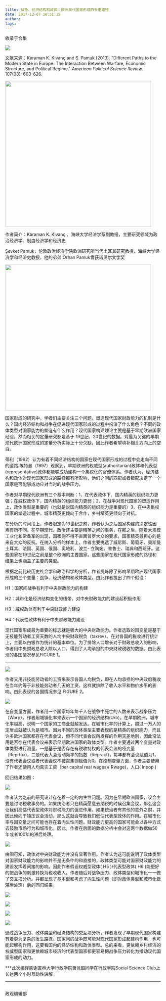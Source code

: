 ```yaml
---
title: 战争、经济结构和政体：欧洲现代国家形成的多重路径
date: 2017-12-07 10:51:15
author: 
tags: 
---
```



收录于合集

<img src='/images/615/2.png' width='auto' />

文献来源：Karaman K. Kivanç and Ş. Pamuk (2013). "Different Paths to the Modern
State in Europe: The Interaction Between Warfare, Economic Structure, and
Political Regime." _American Political Science Review,_ 107(03): 603-626.

 **<img src='/images/615/3.png' width='472' />**

作者简介：Karaman K. Kivanç ，海峡大学经济学系副教授，主要研究领域为政治经济学、制度经济学和经济史

Şevket Pamuk，伦敦政治经济学院欧洲研究所当代土耳其研究教授，海峡大学经济学和经济史教授，他的弟弟 Orhan Pamuk曾获诺贝尔文学奖

 **<img src='/images/615/4.png' width='472' />**

  

国家形成的研究中，学者们主要关注三个问题。塑造现代国家财政能力的机制是什么？国内经济结构和战争在促进现代国家形成的过程中扮演了什么角色？不同的政体类型对国家能力的塑造有什么作用？现代国家构建理论主要是基于早期欧洲国家经验，然而相关的定量研究都是基于
19世纪、20世纪的数据。对最为关键的早期现代欧洲国家形成的定量分析实际上十分欠缺，因此作者希望填补相关方向上的空白。

蒂利（1992）认为有着不同经济结构的国家在现代国家形成的过程中会走向不同的道路.埃特曼（1997）观察到，早期欧洲的权威型(authoritarian)政体和代表型(representative)政体都能够成功建构一个集权化的官僚体系。作者认为，经济结构和政体对现代国家形成的路径都有所影响，他们之间的匹配或者错配决定了一个国家是否能够成功应对当时的战争压力。

作者对早期现代欧洲有三个基本判断：1、在代表政体下，国内精英的组织能力更强；在威权政体下，国内精英的组织能力更弱；2、在战争对现代国家的塑造作用上，政体类型是重要的（也就是说国内精英的组织能力是重要的）3、在中央集权国家的塑造过程中，城市精英更倾向于合作，乡村精英更倾向于对抗。

在分析的时间段上，作者限定为19世纪之前，作者认为之后国家构建的决定性因素有所不同。在早期现代，政治还主要是精英之间的事务，在那之后，随着大规模工业化和常备军的出现，国家则不得不直面普罗大众的要求，国家精英最担心的是来自大众的反抗。在纳入分析的样本上，作者主要挑选了威尼斯、葡萄牙、奥斯曼土耳其、法国、英国、俄国、奥地利、波兰-
立陶宛、普鲁士、瑞典和西班牙。这些国家在19世纪之前是整个欧洲的主要国家。这些国家在现代国家形成的路径和结果上也涵盖了主要的类型。

根据之前比较历史社会学和政治科学的分析，作者提炼除了影响早期欧洲现代国家形成的三个变量：战争、经济结构和政体类型。由此作者提出了四个假设：

H1：国家间战争有利于中央财政能力的构建

H2：城市化是经济结构变化的纽带，对中央财政能力的建设起积极作用

H3：威权政体有利于中央财政能力建设

H4：代表性政体有利于中央财政能力建设

现代国家形成最为重要的标志就是强大的中央财政能力。作者选取的因变量是基于无技能劳动者工资天数的人均中央财政税负（taxrev）。在对各国的税收进行统计上，主要以白银作为统计的基本单位。为了排除人口增长对于财政总收入的影响，作者用中央财政总收入除以人口，得到了人均承担的中央财政税收的数据。由此表现的各国情况参见FIGURE
1。

 ****

  

![](/images/615/5.png)

  

作者又用非技能劳动者的工资来表示各国人均税负，即在人均承担的中央政府税收在当年约等于非技能劳动者几天的工资，这样就排除了收入水平和物价水平的影响。由此表现的各国情况参见
FIGURE 2。

  

![](/images/615/6.png)

  

在自变量方面，作者用一个国家每年每千人在战争中死亡的人数来表示战争压力（Warp）。作者用城镇化率来表示一个国家的经济结构(Urb)。在早期欧洲，城市化率越高，说明一个国家的工商业就越发达。在城市化率的计算上，超过一万人的定居点就被认为是城市。因为不同的政体类型主要表现的是精英的组织能力，而且许多欧洲国家都存在代表会议，但不同代表会议所发挥的作用天差地别，因此没法用是否存在代表会议来表示早期欧洲国家的政体类型。作者主要通过两个变量对政体类型进行测量。一是基于是否存在有税收特权的代表会议的哑变量（Reprtax)，二是代表大会活动频率的指数（Repract)，每年都有会议赋值为1，没有代表会议或者代表会议不被召集则赋值为0。在控制变量方面，作者主要使用了作者还使用人均真实工资（per
capital real wages)( Rwage)，人口( lnpop )

回归结果如图：

  

![](/images/615/7.png)

  

作者认为之前的研究设计存在着一定的内生性问题。因为在早期欧洲国家，议会主要是讨论税收事务的。如果统治者只在精英愿意去纳税的时候召集会议，那么这会让我们高估代表型政体对财税能力的促进作用。如果统治者有其他的意外之财，并因此倾向于镇压议会活动，那么这就会导致我们低估代表型政体的作用。在城市化率与因变量之间可能也存在着内生性问题。财政能力更高的国家可能会以各种方式去鼓励市场行为和城市化。因此，作者在后面的数据分析中会对这两个数据做50年或者100年的滞后处理。

  

![](/images/615/8.png)

  

由图可知，政体对中央财政能力并没有显著作用。作者认为这可能说明了政体类型对国家财政能力的影响并不是无条件的和直接的，政体类型可能对国家财政能力的建设发挥着间接的影响。因此作者假设权威型政体(
H5 )/代表型政体( H6
)能更好的把战争的刺激转换为税收收入。作者随后对战争压力、政体类型和城市化一一做了交互项分析。并都呈现了基本型和考虑了内生性问题（即对政体类型和城市化做滞后处理）后的回归结果。

  

![](/images/615/9.png)

  

![](/images/615/10.png)

  

![](/images/615/11.png)

  

![](/images/615/12.png)

  

通过战争压力、政体类型和经济结构的交互项分析，作者发现了早期现代国家构建有着更为复杂的发生路径。国家间的战争既可能对现代国家形成起建构作用，也可能起解构作用，这要看国内的经济结构和政体类型。总的来看，更依赖乡村经济的权威型国家和更依赖城市经济的代表型国家都更容易把战争压力转化为推动现代国家形成的动力。

  

***此次编译感谢吉林大学行政学院贺竞超同学在行政学院Social Science Club上长达两个小时互动性讲解。

****  

  

  

![]()

政观编辑部

